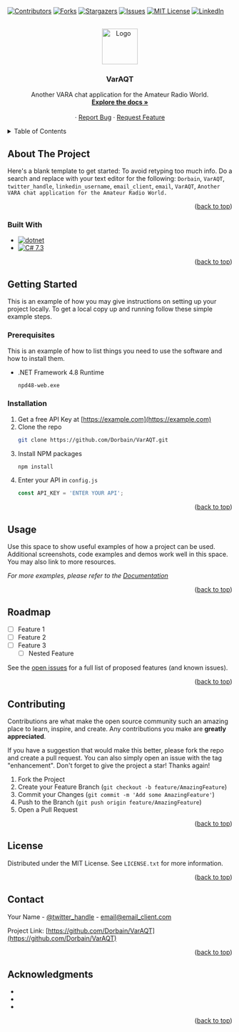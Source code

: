 <!-- Improved compatibility of back to top link: See: https://github.com/othneildrew/Best-README-Template/pull/73 -->
<a name="readme-top"></a>
<!--
*** Thanks for checking out the Best-README-Template. If you have a suggestion
*** that would make this better, please fork the repo and create a pull request
*** or simply open an issue with the tag "enhancement".
*** Don't forget to give the project a star!
*** Thanks again! Now go create something AMAZING! :D
-->



<!-- PROJECT SHIELDS -->
<!--
*** I'm using markdown "reference style" links for readability.
*** Reference links are enclosed in brackets [ ] instead of parentheses ( ).
*** See the bottom of this document for the declaration of the reference variables
*** for contributors-url, forks-url, etc. This is an optional, concise syntax you may use.
*** https://www.markdownguide.org/basic-syntax/#reference-style-links
-->
[![Contributors][contributors-shield]][contributors-url]
[![Forks][forks-shield]][forks-url]
[![Stargazers][stars-shield]][stars-url]
[![Issues][issues-shield]][issues-url]
[![MIT License][license-shield]][license-url]
[![LinkedIn][linkedin-shield]][linkedin-url]



<!-- PROJECT LOGO -->
<br />
<div align="center">
  <a href="https://github.com/Dorbain/VarAQT">
    <img src="images/logo.png" alt="Logo" width="80" height="80">
  </a>

<h3 align="center">VarAQT</h3>

  <p align="center">
    Another VARA chat application for the Amateur Radio World.
    <br />
    <a href="https://github.com/Dorbain/VarAQT"><strong>Explore the docs »</strong></a>
    <br />
    <br />
    <!--<a href="https://github.com/Dorbain/VarAQT">View Demo</a>-->
    ·
    <a href="https://github.com/Dorbain/VarAQT/issues">Report Bug</a>
    ·
    <a href="https://github.com/Dorbain/VarAQT/issues">Request Feature</a>
  </p>
</div>



<!-- TABLE OF CONTENTS -->
<details>
  <summary>Table of Contents</summary>
  <ol>
    <li>
      <a href="#about-the-project">About The Project</a>
      <ul>
        <li><a href="#built-with">Built With</a></li>
      </ul>
    </li>
    <li>
      <a href="#getting-started">Getting Started</a>
      <ul>
        <li><a href="#prerequisites">Prerequisites</a></li>
        <li><a href="#installation">Installation</a></li>
      </ul>
    </li>
    <li><a href="#usage">Usage</a></li>
    <li><a href="#roadmap">Roadmap</a></li>
    <li><a href="#contributing">Contributing</a></li>
    <li><a href="#license">License</a></li>
    <li><a href="#contact">Contact</a></li>
    <li><a href="#acknowledgments">Acknowledgments</a></li>
  </ol>
</details>



<!-- ABOUT THE PROJECT -->
## About The Project

<!--[![Product Name Screen Shot][product-screenshot]](https://example.com)-->

Here's a blank template to get started: To avoid retyping too much info. Do a search and replace with your text editor for the following: `Dorbain`, `VarAQT`, `twitter_handle`, `linkedin_username`, `email_client`, `email`, `VarAQT`, `Another VARA chat application for the Amateur Radio World.`

<p align="right">(<a href="#readme-top">back to top</a>)</p>



### Built With

* [![dotnet][dotnet]][dotnet-url]
* [![C# 7.3][Csharp]][Csharp-url]


<p align="right">(<a href="#readme-top">back to top</a>)</p>



<!-- GETTING STARTED -->
## Getting Started

This is an example of how you may give instructions on setting up your project locally.
To get a local copy up and running follow these simple example steps.

### Prerequisites

This is an example of how to list things you need to use the software and how to install them.
* .NET Framework 4.8 Runtime
  ```sh
  npd48-web.exe
  ```

### Installation

1. Get a free API Key at [https://example.com](https://example.com)
2. Clone the repo
   ```sh
   git clone https://github.com/Dorbain/VarAQT.git
   ```
3. Install NPM packages
   ```sh
   npm install
   ```
4. Enter your API in `config.js`
   ```js
   const API_KEY = 'ENTER YOUR API';
   ```

<p align="right">(<a href="#readme-top">back to top</a>)</p>



<!-- USAGE EXAMPLES -->
## Usage

Use this space to show useful examples of how a project can be used. Additional screenshots, code examples and demos work well in this space. You may also link to more resources.

_For more examples, please refer to the [Documentation](https://example.com)_

<p align="right">(<a href="#readme-top">back to top</a>)</p>



<!-- ROADMAP -->
## Roadmap

- [ ] Feature 1
- [ ] Feature 2
- [ ] Feature 3
    - [ ] Nested Feature

See the [open issues](https://github.com/Dorbain/VarAQT/issues) for a full list of proposed features (and known issues).

<p align="right">(<a href="#readme-top">back to top</a>)</p>



<!-- CONTRIBUTING -->
## Contributing

Contributions are what make the open source community such an amazing place to learn, inspire, and create. Any contributions you make are **greatly appreciated**.

If you have a suggestion that would make this better, please fork the repo and create a pull request. You can also simply open an issue with the tag "enhancement".
Don't forget to give the project a star! Thanks again!

1. Fork the Project
2. Create your Feature Branch (`git checkout -b feature/AmazingFeature`)
3. Commit your Changes (`git commit -m 'Add some AmazingFeature'`)
4. Push to the Branch (`git push origin feature/AmazingFeature`)
5. Open a Pull Request

<p align="right">(<a href="#readme-top">back to top</a>)</p>



<!-- LICENSE -->
## License

Distributed under the MIT License. See `LICENSE.txt` for more information.

<p align="right">(<a href="#readme-top">back to top</a>)</p>



<!-- CONTACT -->
## Contact

Your Name - [@twitter_handle](https://twitter.com/twitter_handle) - email@email_client.com

Project Link: [https://github.com/Dorbain/VarAQT](https://github.com/Dorbain/VarAQT)

<p align="right">(<a href="#readme-top">back to top</a>)</p>



<!-- ACKNOWLEDGMENTS -->
## Acknowledgments

* []()
* []()
* []()

<p align="right">(<a href="#readme-top">back to top</a>)</p>



<!-- MARKDOWN LINKS & IMAGES -->
<!-- https://www.markdownguide.org/basic-syntax/#reference-style-links -->
[contributors-shield]: https://img.shields.io/github/contributors/Dorbain/VarAQT.svg?style=for-the-badge
[contributors-url]: https://github.com/Dorbain/VarAQT/graphs/contributors
[forks-shield]: https://img.shields.io/github/forks/Dorbain/VarAQT.svg?style=for-the-badge
[forks-url]: https://github.com/Dorbain/VarAQT/network/members
[stars-shield]: https://img.shields.io/github/stars/Dorbain/VarAQT.svg?style=for-the-badge
[stars-url]: https://github.com/Dorbain/VarAQT/stargazers
[issues-shield]: https://img.shields.io/github/issues/Dorbain/VarAQT.svg?style=for-the-badge
[issues-url]: https://github.com/Dorbain/VarAQT/issues
[license-shield]: https://img.shields.io/github/license/Dorbain/VarAQT.svg?style=for-the-badge
[license-url]: https://github.com/Dorbain/VarAQT/blob/master/LICENSE.txt
[linkedin-shield]: https://img.shields.io/badge/-LinkedIn-black.svg?style=for-the-badge&logo=linkedin&colorB=555
[linkedin-url]: https://linkedin.com/in/linkedin_username
[product-screenshot]: images/screenshot.png
[dotnet]: https://img.shields.io/badge/dotnet%20version-NET%20Framework%204.8-blue
[dotnet-url]: https://dotnet.microsoft.com/en-us/download/dotnet-framework/net48

[Csharp]: https://img.shields.io/badge/c%23-%23239120.svg?style=for-the-badge&logo=c-sharp&logoColor=white
[Csharp-url]: https://learn.microsoft.com/en-us/dotnet/csharp/whats-new/csharp-version-history
<!--
[Vue.js]: https://img.shields.io/badge/Vue.js-35495E?style=for-the-badge&logo=vuedotjs&logoColor=4FC08D
[Vue-url]: https://vuejs.org/
[Angular.io]: https://img.shields.io/badge/Angular-DD0031?style=for-the-badge&logo=angular&logoColor=white
[Angular-url]: https://angular.io/
[Svelte.dev]: https://img.shields.io/badge/Svelte-4A4A55?style=for-the-badge&logo=svelte&logoColor=FF3E00
[Svelte-url]: https://svelte.dev/
[Laravel.com]: https://img.shields.io/badge/Laravel-FF2D20?style=for-the-badge&logo=laravel&logoColor=white
[Laravel-url]: https://laravel.com
[Bootstrap.com]: https://img.shields.io/badge/Bootstrap-563D7C?style=for-the-badge&logo=bootstrap&logoColor=white
[Bootstrap-url]: https://getbootstrap.com
[JQuery.com]: https://img.shields.io/badge/jQuery-0769AD?style=for-the-badge&logo=jquery&logoColor=white
[JQuery-url]: https://jquery.com 
-->
